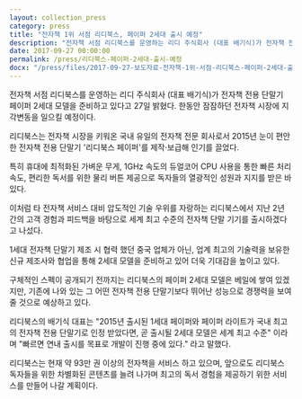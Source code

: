 ```yaml
--- 
layout: collection_press 
category: press 
title: "전자책 1위 서점 리디북스, 페이퍼 2세대 출시 예정" 
description: "전자책 서점 리디북스를 운영하는 리디 주식회사 (대표 배기식)가 전자책 전용 단말기 페이퍼 2세대 모델을 준비하고 있다고 27일 밝혔다. 한동안 잠잠하던 전자책 시장에 지각변동을 일으킬 예정이다."
date: 2017-09-27 00:00:00 
permalink: /press/리디북스-페이퍼-2세대-출시-예정
docx: "/press/files/2017-09-27-보도자료-전자책-1위-서점-리디북스-페이퍼-2세대-출시-예정.docx" 
--- 
```


전자책 서점 리디북스를 운영하는 리디 주식회사 (대표 배기식)가 전자책 전용 단말기 페이퍼 2세대 모델을 준비하고 있다고 27일 밝혔다. 한동안 잠잠하던 전자책 시장에 지각변동을 일으킬 예정이다.

리디북스는 전자책 시장을 키워온 국내 유일의 전자책 전문 회사로서 2015년 눈이 편안한 전자책 전용 단말기 '리디북스 페이퍼'를 제작·보급해 인기를 끌었다.

특히 휴대에 최적화된 가벼운 무게, 1GHz 속도의 듀얼코어 CPU 사용을 통한 빠른 처리 속도, 편리한 독서를 위한 물리 버튼 제공으로 독자들의 열광적인 성원과 지지를 받은 바 있다.

이처럼 타 전자책 서비스 대비 압도적인 기술 우위를 자랑하는 리디북스에서 지난 2년 간의 고객 경험과 피드백을 바탕으로 세계 최고 수준의 전자책 단말 기기를 출시하겠다고 나섰다. 

1세대 전자책 단말기 제조 시 협력 했던 중국 업체가 아닌, 업계 최고의 기술력을 보유한 신규 제조사와 협업을 통해 2세대 모델을 준비하고 있어 더욱 기대감을 높이고 있다.

구체적인 스펙이 공개되기 전까지는 리디북스의 페이퍼 2세대 모델은 베일에 쌓여 있겠지만, 기존에 나와 있는 그 어떤 전자책 전용 단말기보다 뛰어난 성능으로 경쟁력을 보여줄 것으로 예상하고 있다.

리디북스의 배기식 대표는 "2015년 출시된 1세대 페이퍼와 페이퍼 라이트가 국내 최고의 전자책 전용 단말기로 인정 받았다면, 곧 출시될 2세대 모델은 세계 최고 수준" 이라며 "빠르면 연내 출시를 목표로 개발이 진행 중에 있다." 라고 말했다. 

리디북스는 현재 약 93만 권 이상의 전자책을 서비스 하고 있으며, 앞으로도 리디북스 독자들을 위한 차별화된 콘텐츠를 늘려 나가며 최고의 독서 경험을 제공하기 위한 서비스를 만들어 나갈 계획이다.
